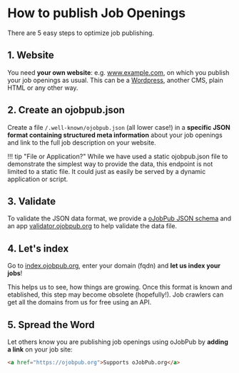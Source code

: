 # How to publish Job Openings

There are 5 easy steps to optimize job publishing.

## 1. Website
You need **your own website**: e.g. www.example.com, on which you publish your job openings as usual. This can be a [Wordpress](https://wordpress.org/), another CMS, plain HTML or any other way.

## 2. Create an ojobpub.json
Create a file `/.well-known/ojobpub.json` (all lower case!) in a **specific JSON format containing structured meta information** about your job openings and link to the full job description on your website.

!!! tip "File or Application?"
    While we have used a static ojobpub.json file to demonstrate the simplest way to provide the data, this endpoint is not limited to a static file. It could just as easily be served by a dynamic application or script.

## 3. Validate

To validate the JSON data format, we provide a [oJobPub JSON schema](https://github.com/ojobpub/schema) and an app [validator.ojobpub.org](https://validator.ojobpub.org) to help validate the data file.

## 4. Let's index

Go to [index.ojobpub.org](https://index.ojobpub.org), enter your domain (fqdn) and **let us index your jobs**! 

This helps us to see, how things are growing. Once this format is known and etablished, this step may become obsolete (hopefully!). Job crawlers can get all the domains from us for free using an API.

## 5. Spread the Word

Let others know you are publishing job openings using oJobPub by **adding a link** on your job site:
```html
<a href="https://ojobpub.org">Supports oJobPub.org</a>
```
